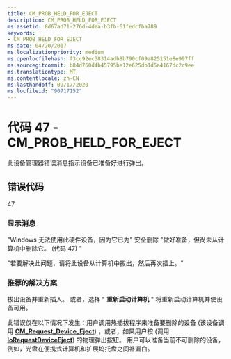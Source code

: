 ```yaml
---
title: CM_PROB_HELD_FOR_EJECT
description: CM_PROB_HELD_FOR_EJECT
ms.assetid: 8d67ad71-276d-4dea-b3fb-61fedcfba789
keywords:
- CM_PROB_HELD_FOR_EJECT
ms.date: 04/20/2017
ms.localizationpriority: medium
ms.openlocfilehash: f3cc92ec38314adb8b790cf09a825151e8e997ff
ms.sourcegitcommit: b84d760d4b45795be12e625db1d5a4167dc2c9ee
ms.translationtype: MT
ms.contentlocale: zh-CN
ms.lasthandoff: 09/17/2020
ms.locfileid: "90717152"
---
```

# <a name="code-47---cm_prob_held_for_eject"></a>代码 47 - CM_PROB_HELD_FOR_EJECT

此设备管理器错误消息指示设备已准备好进行弹出。

## <a name="error-code"></a>错误代码

47

### <a name="display-message"></a>显示消息

"Windows 无法使用此硬件设备，因为它已为" 安全删除 "做好准备，但尚未从计算机中删除它。  (代码 47) "

"若要解决此问题，请将此设备从计算机中拔出，然后再次插上。"

### <a name="recommended-resolution"></a>推荐的解决方案

拔出设备并重新插入。 或者，选择 " **重新启动计算机** " 将重新启动计算机并使设备可用。

此错误仅在以下情况下发生：用户调用热插拔程序来准备要删除的设备 (该设备调用 [**CM_Request_Device_Eject**](/windows/win32/api/cfgmgr32/nf-cfgmgr32-cm_request_device_ejectw)) ，或者，如果用户按 (调用 [**IoRequestDeviceEject**](/windows-hardware/drivers/ddi/wdm/nf-wdm-iorequestdeviceeject)) 的物理弹出按钮。 用户可以准备当前不可删除的设备，例如，光盘在便携式计算机和扩展坞托盘之间补漏白。